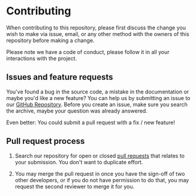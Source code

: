 # Contributing

When contributing to this repository, please first discuss the change you wish
to make via issue, email, or any other method with the owners of this repository
before making a change.

Please note we have a code of conduct, please follow it in all your interactions
with the project.

## Issues and feature requests

You've found a bug in the source code, a mistake in the documentation or maybe
you'd like a new feature? You can help us by submitting an issue to our
[GitHub Repository][github]. Before you create an issue, make sure you search
the archive, maybe your question was already answered.

Even better: You could submit a pull request with a fix / new feature!

## Pull request process

1. Search our repository for open or closed [pull requests][prs] that relates
   to your submission. You don't want to duplicate effort.

1. You may merge the pull request in once you have the sign-off of two other
   developers, or if you do not have permission to do that, you may request
   the second reviewer to merge it for you.

[github]: https://github.com/hassio-addons/addon-sonweb/issues
[prs]: https://github.com/hassio-addons/addon-sonweb/pulls
